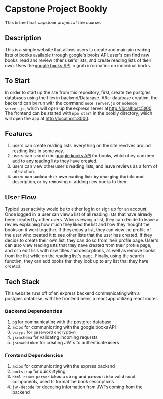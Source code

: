 # Capstone Project Bookly

This is the final, capstone project of the course.

## Description

This is a simple website that allows users to create and maintain reading lists of books available through google's books API. user's can find new books, read and review other user's lists, and create reading lists of their own.
Uses the [google books API](https://developers.google.com/books) to grab information on individual books.

## To Start

In order to start up the site from this repository, first, create the postgres databases using the files in backend/Database. After database creation, the backend can be run with the command `node server.js` or `nodemon server.js`, which will open up the express server at [http://localhost:5000](http://localhost:5000). The frontend can be started with `npm start` in the bookly directory, which will open the app at [http://localhost:3000](http://localhost:3000).

## Features

1. users can create reading lists, everything on the site revolves around reading lists in some way.
1. users can search the [google books API](https://developers.google.com/books) for books, which they can then add to any reading lists they have created.
1. users can view other user's reading lists, and leave reviews as a form of interaction.
1. users can update their own reading lists by changing the title and description, or by removing or adding new books to them.

## User Flow

Typical user activity would be to either log in or sign up for an account. Once logged in, a user can view a list of all reading lists that have already been created by other users. When viewing a list, they can decide to leave a review explaining how much they liked the list and how they thought the books on it went together. If they enjoy a list, they can view the profile of the user who created it to see other lists that the user has created. If they decide to create their own list, they can do so from their profile page. User's can also view reading lists that they have created from their profile page, and can edit lists with new titles and descriptions, as well as remove books from the list while on the reading list's page. Finally, using the search function, they can add books that they look up to any list that they have created.

## Tech Stack

This website runs off of an express backend communicating with a postgres database, with the frontend being a react app utilizing react router.

### Backend Dependencies

1. `pg` for communicating with the postgres database
1. `axios` for communicating with the google books API
1. `bcrypt` for password encryption
1. `jsonchema` for validating incoming requests
1. `jsonwebtoken` for creating JWTs to authenticate users

### Frontend Dependencies

1. `axios` for communicating with the express backend
1. `bootstrap` for quick styling
1. `html-react-parser` takes a string and parses it into valid react components, used to format the book descriptions
1. `jwt-decode` for decoding information from JWTs coming from the backend
